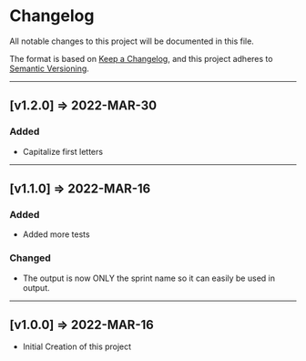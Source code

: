 # Changelog

All notable changes to this project will be documented in this file.

The format is based on [Keep a Changelog](https://keepachangelog.com/en/1.0.0/),
and this project adheres to [Semantic Versioning](https://semver.org/spec/v2.0.0.html).

----

## [v1.2.0] => 2022-MAR-30

### Added

* Capitalize first letters

----

## [v1.1.0] => 2022-MAR-16

### Added

* Added more tests

### Changed

* The output is now ONLY the sprint name so it can easily be used in output.


----

## [v1.0.0] => 2022-MAR-16

* Initial Creation of this project
